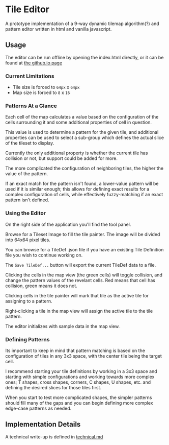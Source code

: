 # Tile Editor
A prototype implementation of a 9-way dynamic tilemap algorithm(?) and pattern editor written in html and vanilla javascript.

## Usage
The editor can be run offline by opening the index.html directly, or it can be found at [the github.io page](https://rvicebreaker.github.io/TileEd)

### Current Limitations
- Tile size is forced to `64px` x `64px`
- Map size is forced to `8` x `16`

### Patterns At a Glance
Each cell of the map calculates a value based on the configuration of the cells surrounding it and some additional properties of cell in question.

This value is used to determine a pattern for the given tile, and additional properties can be used to select a sub-group which defines the actual slice of the tileset to display.

Currently the only additional property is whether the current tile has collision or not, but support could be added for more.

The more complicated the configuration of neighboring tiles, the higher the value of the pattern.

If an exact match for the pattern isn't found, a lower-value pattern will be used if it is similar enough; this allows for defining exact results for a complex configuration of cells, while effectively fuzzy-matching if an exact pattern isn't defined.

### Using the Editor
On the right side of the application you'll find the tool panel.

Browse for a Tileset Image to fill the tile painter. The image will be divided into 64x64 pixel tiles.

You can browse for a TileDef .json file if you have an existing Tile Definition file you wish to continue working on.

The `Save TileDef...` button will export the current TileDef data to a file.

Clicking the cells in the map view (the green cells) will toggle collision, and change the pattern values of the revelant cells. Red means that cell has collision, green means it does not.

Clicking cells in the tile painter will mark that tile as the active tile for assigning to a pattern.

Right-clicking a tile in the map view will assign the active tile to the tile pattern.

The editor initializes with sample data in the map view.

### Defining Patterns
Its important to keep in mind that pattern matching is based on the configuration of tiles in any 3x3 space, with the center tile being the target cell.

I recommend starting your tile definitions by working in a 3x3 space and starting with simple configurations and working towards more complex ones; T shapes, cross shapes, corners, C shapes, U shapes, etc. and defining the desired slices for those tiles first.

When you start to test more complicated shapes, the simpler patterns should fill many of the gaps and you can begin defining more complex edge-case patterns as needed.

## Implementation Details
A technical write-up is defined in [technical.md](technical.md)